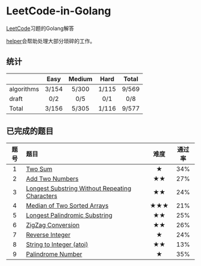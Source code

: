 # LeetCode-in-Golang
[LeetCode](leetcode.com)习题的Golang解答

[helper](./helper)会帮助处理大部分琐碎的工作。


## 统计
||Easy|Medium|Hard|Total|
|:--|:--:|:--:|:--:|:--:|
|algorithms|3/154|5/300|1/115|9/569|
|draft|0/2|0/5|0/1|0/8|
|Total|3/156|5/305|1/116|9/577|


## 已完成的题目
|题号|题目|难度|通过率|
|:-:| :-- | :-: | :-: |
|1|[Two Sum](./algorithms/1.two-sum)|★|34%|
|2|[Add Two Numbers](./algorithms/2.add-two-numbers)|★★|27%|
|3|[Longest Substring Without Repeating Characters](./algorithms/3.longest-substring-without-repeating-characters)|★★|24%|
|4|[Median of Two Sorted Arrays](./algorithms/4.median-of-two-sorted-arrays)|★★★|21%|
|5|[Longest Palindromic Substring](./algorithms/5.longest-palindromic-substring)|★★|25%|
|6|[ZigZag Conversion](./algorithms/6.zigzag-conversion)|★★|26%|
|7|[Reverse Integer](./algorithms/7.reverse-integer)|★|24%|
|8|[String to Integer (atoi)](./algorithms/8.string-to-integer-atoi)|★★|13%|
|9|[Palindrome Number](./algorithms/9.palindrome-number)|★|35%|



